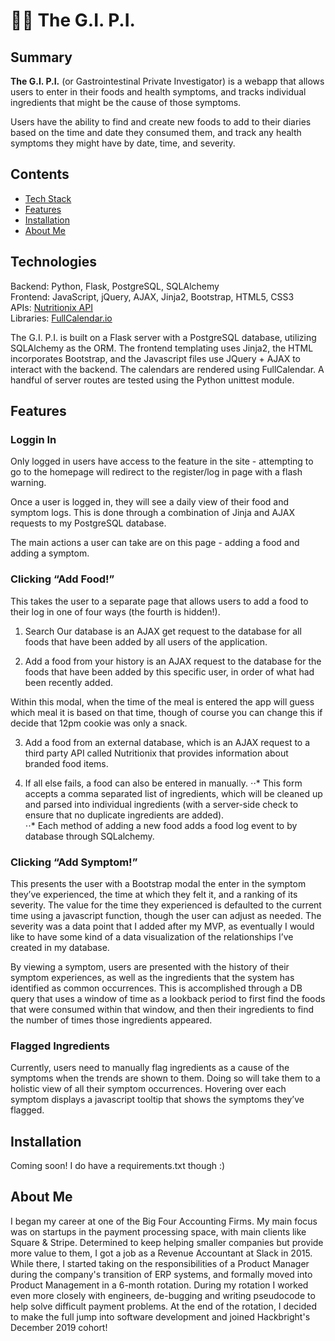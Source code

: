 # 🕵️‍♀️ The G.I. P.I.

## Summary

**The G.I. P.I.** (or Gastrointestinal Private Investigator) is a webapp that allows users to enter in their foods and health symptoms, and tracks individual ingredients that might be the cause of those symptoms. 

Users have the ability to find and create new foods to add to their diaries based on the time and date they consumed them, and track any health symptoms they might have by date, time, and severity. 

## Contents
* [Tech Stack](#technologies)
* [Features](#features)
* [Installation](#install)
* [About Me](#aboutme)

## <a name="technologies"></a>Technologies
Backend: Python, Flask, PostgreSQL, SQLAlchemy<br/>
Frontend: JavaScript, jQuery, AJAX, Jinja2, Bootstrap, HTML5, CSS3<br/>
APIs: [Nutritionix API](https://www.nutritionix.com/business/api)<br/>
Libraries: [FullCalendar.io](https://fullcalendar.io/)

The G.I. P.I. is built on a Flask server with a PostgreSQL database, utilizing SQLAlchemy as the ORM. The frontend templating uses Jinja2, the HTML incorporates Bootstrap, and the Javascript files use JQuery + AJAX to interact with the backend. The calendars are rendered using FullCalendar. A handful of server routes are tested using the Python unittest module.

## <a name="features"></a>Features

### Loggin In
Only logged in users have access to the feature in the site - attempting to go to the homepage will redirect to the register/log in page with a flash warning. 

Once a user is logged in, they will see a daily view of their food and symptom logs. This is done through a combination of Jinja and AJAX requests to my PostgreSQL database. 

The main actions a user can take are on this page - adding a food and adding a symptom. 

### Clicking “Add Food!” 
This takes the user to a separate page that allows users to add a food to their log in one of four ways (the fourth is hidden!).

1. Search Our database is an AJAX get request to the database for all foods that have been added by all users of the application.

2.  Add a food from your history is an AJAX request to the database for the foods that have been added by this specific user, in order of what had been recently added.

Within this modal, when the time of the meal is entered the app will guess which meal it is based on that time, though of course you can change this if decide that 12pm cookie was only a snack. 

3. Add a food from an external database, which is an AJAX request to a third party API called Nutritionix that provides information about branded food items.

4. If all else fails, a food can also be entered in manually. 
⋅⋅* This form accepts a comma separated list of ingredients, which will be cleaned up and parsed into individual ingredients (with a server-side check to ensure that no duplicate ingredients are added).  
⋅⋅* Each method of adding a new food adds a food log event to by database through SQLalchemy. 

### Clicking “Add Symptom!” 
This presents the user with a Bootstrap modal the enter in the symptom they’ve experienced, the time at which they felt it, and a ranking of its severity. The value for the time they experienced is defaulted to the current time using a javascript function, though the user can adjust as needed. The severity was a data point that I added after my MVP, as eventually I would like to have some kind of a data visualization of the relationships I’ve created in my database. 

By viewing a symptom, users are presented with the history of their symptom experiences, as well as the ingredients that the system has identified as common occurrences. This is accomplished through a DB query that uses a window of time as a lookback period to first find the foods that were consumed within that window, and then their ingredients to find the number of times those ingredients appeared. 

### Flagged Ingredients
Currently, users need to manually flag ingredients as a cause of the symptoms when the trends are shown to them. Doing so will take them to a holistic view of all their symptom occurrences. Hovering over each symptom displays a javascript tooltip that shows the symptoms they’ve flagged. 

## <a name="install"></a>Installation

Coming soon! I do have a requirements.txt though :)

## <a name="aboutme"></a>About Me

I began my career at one of the Big Four Accounting Firms. My main focus was on startups in the payment processing space, with main clients like Square & Stripe. Determined to keep helping smaller companies but provide more value to them, I got a job as a Revenue Accountant at Slack in 2015. While there, I started taking on the responsibilities of a Product Manager during the company's transition of ERP systems, and formally moved into Product Management in a 6-month rotation. During my rotation I worked even more closely with engineers, de-bugging and writing pseudocode to help solve difficult payment problems. At the end of the rotation, I decided to make the full jump into software development and joined Hackbright's December 2019 cohort!